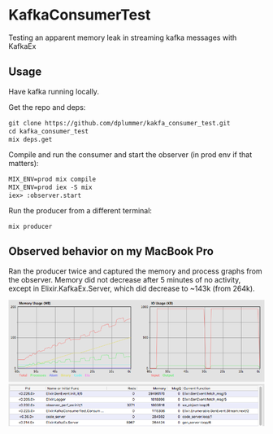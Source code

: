 # KafkaConsumerTest

Testing an apparent memory leak in streaming kafka messages with KafkaEx

## Usage

Have kafka running locally.

Get the repo and deps:

```
git clone https://github.com/dplummer/kakfa_consumer_test.git
cd kafka_consumer_test
mix deps.get
```

Compile and run the consumer and start the observer (in prod env if that matters):

```
MIX_ENV=prod mix compile
MIX_ENV=prod iex -S mix
iex> :observer.start
```

Run the producer from a different terminal:

```
mix producer
```

## Observed behavior on my MacBook Pro

Ran the producer twice and captured the memory and process graphs from the observer. Memory did not decrease after 5 minutes of no activity, except in Elixir.KafkaEx.Server, which did decrease to ~143k (from 264k).

![memory and bandwidth usage](memory_usage.png "memory and bandwidth usage graph")
![process memory usage](process_list.png "process memory usage table")
